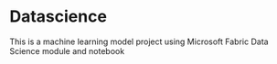 # Datascience
This is a machine learning model project using Microsoft Fabric Data Science module and notebook
